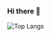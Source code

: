 
### Hi there 👋
<!--
![JWAutumn's github stats](https://github-readme-stats.vercel.app/api?username=JWAutumn&show_icons=true&theme=radical)
-->


![Top Langs](https://github-readme-stats.vercel.app/api/top-langs/?username=JWAutumn&layout=compact)

<!--
**JWAutumn/JWAutumn** is a ✨ _special_ ✨ repository because its `README.md` (this file) appears on your GitHub profile.

Here are some ideas to get you started:

- 🔭 I’m currently working on ...
- 🌱 I’m currently learning ...
- 👯 I’m looking to collaborate on ...
- 🤔 I’m looking for help with ...
- 💬 Ask me about ...
- 📫 How to reach me: ...
- 😄 Pronouns: ...
- ⚡ Fun fact: ...

